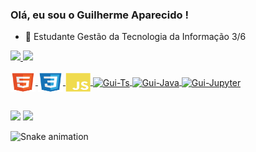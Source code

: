 ### Olá, eu sou o Guilherme Aparecido !

- 🌱 Estudante Gestão da Tecnologia da Informação  3/6
 
<div align="batoom">
  <a href="https://github.com/Guiilhermeap">
  <img height="180em" src="https://github-readme-stats.vercel.app/api?username=Guiilhermeap&show_icons=true&theme=highcontrast&include_all_commits=true&count_private=true"/>
  <img height="180em" src="https://github-readme-stats.vercel.app/api/top-langs?username=Guiilhermeap&layout=compact&langs_count=7&theme=highcontrast"/>
</div>
   
</div>
  
<div style="display: inline_block"><br>
  <img align="center" alt="Gui-HTML" height="30" width="40"  src="https://raw.githubusercontent.com/devicons/devicon/master/icons/html5/html5-original.svg">
  <img align="center" alt="Gui-CSS" height="30" width="40" src="https://raw.githubusercontent.com/devicons/devicon/master/icons/css3/css3-original.svg">
  <img align="center" alt="Gui-Js" height="30" width="40" src="https://raw.githubusercontent.com/devicons/devicon/master/icons/javascript/javascript-plain.svg" />
  <img align="center" alt="Gui-Ts" height="30" width="40" src="https://cdn.jsdelivr.net/gh/devicons/devicon/icons/typescript/typescript-original.svg" />
  <img align="center" alt="Gui-Java" height="30" width="40" src="https://cdn.jsdelivr.net/gh/devicons/devicon/icons/java/java-original.svg" />
  <img align="center" alt="Gui-Jupyter" height="30" width="40" src="https://cdn.jsdelivr.net/gh/devicons/devicon/icons/jupyter/jupyter-original-wordmark.svg" />
</div>
  
  ##
<div>  
  <a href = "mailto:guilhermeeap63@gmail.com"><img src="https://img.shields.io/badge/-Gmail-%23333?style=for-the-badge&logo=gmail&logoColor=white" target="_blank"></a>
  <a href="https://www.linkedin.com/in/guilherme-aparecido-63506921a" target="_blank"><img src="https://img.shields.io/badge/-LinkedIn-%230077B5?style=for-the-badge&logo=linkedin&logoColor=white" target="_blank"></a>
 
  ![Snake animation](https://github.com/Guiilhermeap/Guiilhermeap/blob/output/github-contribution-grid-snake.svg)
 
</div>
